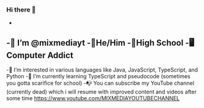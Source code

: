 ### Hi there 👋
-
-👋 I’m @mixmediayt
-💐He/Him
-🏫High School
-🖥Computer Addict 
-
-👀 I’m interested in various languages like Java, JavaScript, TypeScript, and Python
-🌱 I’m currently learning TypeScript and pseudocode (sometimes you gotta scarifice for school)
-📭 You can subscribe my YouTube channel (currently dead) which i will resume with improved content and videos after some time
https://www.youtube.com/MIXMEDIAYOUTUBECHANNEL

<!--
**mixmediayt/mixmediayt** is a ✨ _special_ ✨ repository because its `README.md` (this file) appears on your GitHub profile.


-->
